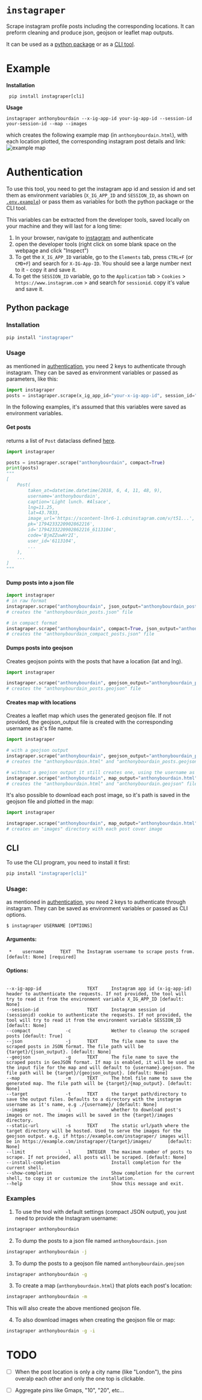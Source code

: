 # `instagraper`

Scrape instagram profile posts including the corresponding locations. It can preform cleaning and produce json, geojson or leaflet map outputs.

It can be used as a [python package](#python-package) or as a [CLI tool](#cli).

# Example

**Installation**

```console
 pip install instagraper[cli]
```

**Usage**

```console
instagraper anthonybourdain --x-ig-app-id your-ig-app-id --session-id your-session-id --map --images
```

which creates the following example map (in `anthonybourdain.html`), with each location plotted, the corresponding instagram post details and link:
![example map](docs/img/example_map.png "Example map")

# Authentication

To use this tool, you need to get the instagram app id and session id and set them as environment variables (`X_IG_APP_ID` and `SESSION_ID`, as shown on [`.env.example`](.env.example)) or pass them as variables for both the python package or the CLI tool.

This variables can be extracted from the developer tools, saved locally on your machine and they will last for a long time:

1. In your browser, navigate to [instagram](https://www.instagram.com/) and authenticate
2. open the developer tools (right click on some blank space on the webpage and click "Inspect")
3. To get the `X_IG_APP_ID` variable, go to the `Elements` tab, press `CTRL+F` (or `CMD+F`) and search for `X-IG-App-ID`. You should see a large number next to it - copy it and save it.
4. To get the `SESSION_ID` variable, go to the `Application` tab > `Cookies` > `https://www.instagram.com` > and search for `sessionid`. copy it's value and save it.

## Python package

### Installation

```bash
pip install "instagraper"
```

### Usage

as mentioned in [authentication](#authentication), you need 2 keys to authenticate through instagram. They can be saved as environment variables or passed as parameters, like this:

```python
import instagraper
posts = instagraper.scrape(x_ig_app_id="your-x-ig-app-id", session_id="your-session-id")
```

In the following examples, it's assumed that this variables were saved as environment variables.

#### Get posts

returns a list of `Post` dataclass defined [here](./instagraper/models.py).

```python
import instagraper

posts = instagraper.scrape("anthonybourdain", compact=True)
print(posts)
"""
[
    Post(
        taken_at=datetime.datetime(2018, 6, 4, 11, 48, 9),
        username='anthonybourdain',
        caption='Light lunch. #Alsace',
        lng=11.25,
        lat=43.7833,
        image_url='https://scontent-lhr6-1.cdninstagram.com/v/t51...',
        pk='1794233220902862216',
        id='1794233220902862216_6113104',
        code='BjmZZuwHr2I',
        user_id='6113104',
        ...
    ),
    ...
]
"""
```

#### Dump posts into a json file

```python
import instagraper
# in raw format
instagraper.scrape("anthonybourdain", json_output="anthonybourdain_posts.json")
# creates the "anthonybourdain_posts.json" file

# in compact format
instagraper.scrape("anthonybourdain", compact=True, json_output="anthonybourdain_compact_posts.json")
# creates the "anthonybourdain_compact_posts.json" file
```

#### Dumps posts into geojson

Creates geojson points with the posts that have a location (lat and lng).

```python
import instagraper

instagraper.scrape("anthonybourdain", geojson_output="anthonybourdain_posts.geojson")
# creates the "anthonybourdain_posts.geojson" file

```

#### Creates map with locations

Creates a leaflet map which uses the generated geojson file. If not provided, the geojson_output file is created with the corresponding username as it's file name.

```python
import instagraper

# with a geojson output
instagraper.scrape("anthonybourdain", geojson_output="anthonybourdain_posts.geojson", map_output="anthonybourdain.html")
# creates the "anthonybourdain.html" and "anthonybourdain_posts.geojson" files.

# without a geojson output it still creates one, using the username as the default file name
instagraper.scrape("anthonybourdain", map_output="anthonybourdain.html")
# creates the "anthonybourdain.html" and "anthonybourdain.geojson" files.
```

It's also possible to download each post image, so it's path is saved in the geojson file and plotted in the map:

```python
import instagraper

instagraper.scrape("anthonybourdain", map_output="anthonybourdain.html", with_images=True)
# creates an "images" directory with each post cover image
```

## CLI

To use the CLI program, you need to install it first:

```bash
pip install "instagraper[cli]"
```

### Usage:

as mentioned in [authentication](#authentication), you need 2 keys to authenticate through instagram. They can be saved as environment variables or passed as CLI options.

```console
$ instagraper USERNAME [OPTIONS]
```

#### Arguments:

```console
 *    username      TEXT  The Instagram username to scrape posts from. [default: None] [required]    
```

#### Options:
```console

--x-ig-app-id                 TEXT     Instagram app id (x-ig-app-id) header to authenticate the requests. If not provided, the tool will try to read it from the environment variable X_IG_APP_ID [default: None] 
--session-id                  TEXT     Instagram session id (sessionid) cookie to authenticate the requests. If not provided, the tool will try to read it from the environment variable SESSION_ID [default: None] 
--compact             -c               Wether to cleanup the scraped posts [default: True]                                  
--json                -j      TEXT     The file name to save the scraped posts in JSON format. The file path will be {target}/{json_output}. [default: None]        
--geojson             -g      TEXT     The file name to save the scraped posts in GeoJSON format. If map is enabled, it will be used as the input file for the map and will default to {username}.geojson. The file path will be {target}/{geojson_output}. [default: None]
--map                 -m      TEXT     The html file name to save the generated map. The file path will be {target}/{map_output}. [default: None]                                                   
--target              -t      TEXT     the target path/directory to save the output files. Defaults to a directory with the instagram username as it's name, e.g ./{username}/ [default: None]    
--images              -i               whether to download post's images or not. The images will be saved in the {target}/images directory.   
--static-url          -s      TEXT     The static url/path where the target directory will be hosted. Used to serve the images for the geojson output. e.g. if https://example.com/instagraper/ images will be in https://example.com/instagraper/{target}/images/      [default: None]
--limit               -l      INTEGER  The maximum number of posts to scrape. If not provided, all posts will be scraped. [default: None]     
--install-completion                   Install completion for the current shell.   
--show-completion                      Show completion for the current shell, to copy it or customize the installation.                                         
--help                                 Show this message and exit.                 
```

### Examples

1. To use the tool with default settings (compact JSON output), you just need to provide the Instagram username:

```bash
instagraper anthonybourdain
```

2. To dump the posts to a json file named `anthonybourdain.json`

```bash
instagraper anthonybourdain -j
```

3. To dump the posts to a geojson file named `anthonybourdain.geojson`

```bash
instagraper anthonybourdain -g
```

3. To create a map (`anthonybourdain.html`) that plots each post's location:

```bash
instagraper anthonybourdain -m
```

This will also create the above mentioned geojson file.

4. To also download images when creating the geojson file or map:

```bash
instagraper anthonybourdain -g -i
```


# TODO
- [ ] When the post location is only a city name (like "London"), the pins overalp each other and only the one top is clickable.
- [ ] Aggregate pins like Gmaps, "10", "20", etc...
  
